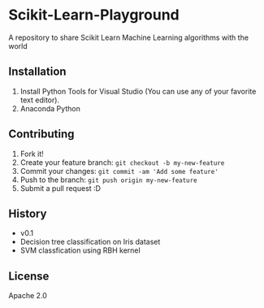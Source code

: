 # Scikit-Learn-Playground
A repository to share Scikit Learn Machine Learning algorithms with the world

## Installation
1. Install Python Tools for Visual Studio (You can use any of your favorite text editor).
2. Anaconda Python

## Contributing
1. Fork it!
2. Create your feature branch: `git checkout -b my-new-feature`
3. Commit your changes: `git commit -am 'Add some feature'`
4. Push to the branch: `git push origin my-new-feature`
5. Submit a pull request :D

## History

* v0.1
* Decision tree classification on Iris dataset
* SVM classfication using RBH kernel

## License
Apache 2.0